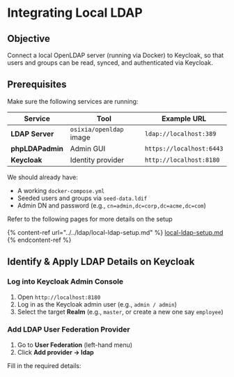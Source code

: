 # Integrating Local LDAP

## Objective

Connect a local OpenLDAP server (running via Docker) to Keycloak, so that users and groups can be read, synced, and authenticated via Keycloak.

## Prerequisites

Make sure the following services are running:

| Service          | Tool                    | Example URL              |
| ---------------- | ----------------------- | ------------------------ |
| **LDAP Server**  | `osixia/openldap` image | `ldap://localhost:389`   |
| **phpLDAPadmin** | Admin GUI               | `https://localhost:6443` |
| **Keycloak**     | Identity provider       | `http://localhost:8180`  |

We should already have:

* A working `docker-compose.yml`
* Seeded users and groups via `seed-data.ldif`
* Admin DN and password (e.g., `cn=admin,dc=corp,dc=acme,dc=com`)

Refer to the following pages for more details on the setup

{% content-ref url="../../ldap/local-ldap-setup.md" %}
[local-ldap-setup.md](../../ldap/local-ldap-setup.md)
{% endcontent-ref %}

## Identify & Apply LDAP Details on Keycloak

### Log into Keycloak Admin Console

1. Open `http://localhost:8180`
2. Log in as the Keycloak admin user (e.g., `admin / admin`)
3. Select the target **Realm** (e.g., `master`, or create a new one say `employee`)

### Add LDAP User Federation Provider

1. Go to **User Federation** (left-hand menu)
2. Click **Add provider → ldap**

Fill in the required details:



